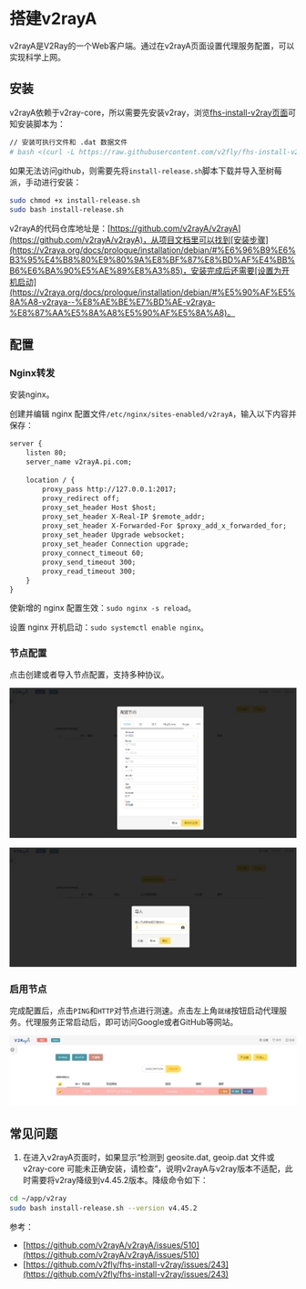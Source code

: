 # 搭建v2rayA

v2rayA是V2Ray的一个Web客户端。通过在v2rayA页面设置代理服务配置，可以实现科学上网。
## 安装
v2rayA依赖于v2ray-core，所以需要先安装v2ray，浏览[fhs-install-v2ray页面](https://github.com/v2fly/fhs-install-v2ray)可知安装脚本为：
```bash
// 安装可执行文件和 .dat 数据文件
# bash <(curl -L https://raw.githubusercontent.com/v2fly/fhs-install-v2ray/master/install-release.sh)
```
如果无法访问github，则需要先将`install-release.sh`脚本下载并导入至树莓派，手动进行安装：
```bash
sudo chmod +x install-release.sh
sudo bash install-release.sh
```
v2rayA的代码仓库地址是：[https://github.com/v2rayA/v2rayA](https://github.com/v2rayA/v2rayA)，从项目文档里可以找到[安装步骤](https://v2raya.org/docs/prologue/installation/debian/#%E6%96%B9%E6%B3%95%E4%B8%80%E9%80%9A%E8%BF%87%E8%BD%AF%E4%BB%B6%E6%BA%90%E5%AE%89%E8%A3%85)，安装完成后还需要[设置为开机启动](https://v2raya.org/docs/prologue/installation/debian/#%E5%90%AF%E5%8A%A8-v2raya--%E8%AE%BE%E7%BD%AE-v2raya-%E8%87%AA%E5%8A%A8%E5%90%AF%E5%8A%A8)。
## 配置
### Nginx转发
安装nginx。

创建并编辑 nginx 配置文件`/etc/nginx/sites-enabled/v2rayA`，输入以下内容并保存：
```nginx
server {
    listen 80;
    server_name v2rayA.pi.com;

    location / {
        proxy_pass http://127.0.0.1:2017;
        proxy_redirect off;
        proxy_set_header Host $host;
        proxy_set_header X-Real-IP $remote_addr;
        proxy_set_header X-Forwarded-For $proxy_add_x_forwarded_for;
        proxy_set_header Upgrade websocket;
        proxy_set_header Connection upgrade;
        proxy_connect_timeout 60;
        proxy_send_timeout 300;
        proxy_read_timeout 300;
    }
}
```
使新增的 nginx 配置生效：`sudo nginx -s reload`。

设置 nginx 开机启动：`sudo systemctl enable nginx`。
### 节点配置
点击创建或者导入节点配置，支持多种协议。

![image.png](./搭建v2rayA/1667388175619-d161f292-f8a0-4046-8dd5-c056953aee70.png)

![image.png](./搭建v2rayA/1667388160959-4ce5ceb2-07c3-4a0c-a133-6e0773999d32.png)
### 启用节点
完成配置后，点击`PING`和`HTTP`对节点进行测速。点击左上角`就绪`按钮启动代理服务。代理服务正常启动后，即可访问Google或者GitHub等网站。

![image.png](./搭建v2rayA/1667388251739-f17e1ab8-7b8d-422b-8c82-bfb133f1f4f0.png)
## 常见问题

1. 在进入v2rayA页面时，如果显示“检测到 geosite.dat, geoip.dat 文件或 v2ray-core 可能未正确安装，请检查”，说明v2rayA与v2ray版本不适配，此时需要将v2ray降级到v4.45.2版本。降级命令如下：
```bash
cd ~/app/v2ray
sudo bash install-release.sh --version v4.45.2
```
参考：

   - [https://github.com/v2rayA/v2rayA/issues/510](https://github.com/v2rayA/v2rayA/issues/510)
   - [https://github.com/v2fly/fhs-install-v2ray/issues/243](https://github.com/v2fly/fhs-install-v2ray/issues/243)
